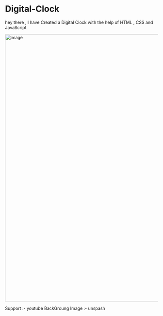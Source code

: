 # Digital-Clock
hey there , I have Created a Digital Clock with the help of HTML , CSS and JavaScript

<img width="882" alt="image" src="https://github.com/atulshivaan/Digital-Clock/assets/102493991/931e76b2-9c4d-4b8a-a45c-92fbe630381b">

Support :- youtube
BackGroung Image :- unspash
